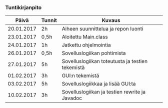 ### Tuntikirjanpito
   Päivä   | Tunnit | Kuvaus
---------- | ------ | ------
20.01.2017 |   2h   | Aiheen suunnittelua ja repon luonti
23.01.2017 |  0,5h  | Aloitettu Main.class
24.01.2017 |   1h   | Jatkettu ohjelmointia
26.01.2017 |  0,5h  | Sovelluslogiikan pohtimista
27.01.2017 |   5h   | Sovelluslogiikan toteutusta ja testien tekemistä
01.02.2017 |   3h   | GUI:n tekemistä
03.02.2017 |   5h   | Sovelluslogiikkaa ja lisää GUI:ta
10.02.2017 |   3h   | Sovelluslogiikan ja testien rewrite ja Javadoc
